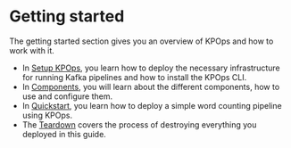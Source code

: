 # Getting started

The getting started section gives you an overview of KPOps and how to work with it.

- In [Setup KPOps](./setup.md), you learn how to deploy the necessary infrastructure for running Kafka pipelines and how to install the KPOps CLI.
- In [Components](./components.md), you will learn about the different components, how to use and configure them.
- In [Quickstart](./quick-start.md), you learn how to deploy a simple word counting pipeline using KPOps.
- The [Teardown](./teardown.md) covers the process of destroying everything you deployed in this guide.
